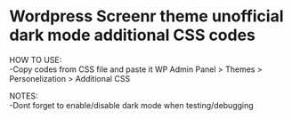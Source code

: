 # Wordpress Screenr theme unofficial dark mode additional CSS codes  
  
HOW TO USE:  
-Copy codes from CSS file and paste it WP Admin Panel > Themes > Personelization > Additional CSS  
  
NOTES:   
-Dont forget to enable/disable dark mode when testing/debugging  
